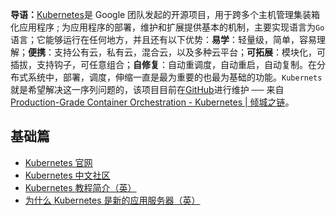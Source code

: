 **导语：**[Kubernetes](https://kubernetes.io/)是 Google 团队发起的开源项目，用于跨多个主机管理集装箱化应用程序 ; 为应用程序的部署，维护和扩展提供基本的机制，主要实现语言为`Go`语言；它能够运行在任何地方，并且还有以下优势：**易学**：轻量级，简单，容易理解；**便携**：支持公有云，私有云，混合云，以及多种云平台；**可拓展**：模块化，可插拔，支持钩子，可任意组合；**自修复**：自动重调度，自动重启，自动复制。在分布式系统中，部署，调度，伸缩一直是最为重要的也最为基础的功能。`Kubernets`就是希望解决这一序列问题的，该项目目前在[GitHub](https://github.com/kubernetes/kubernetes)进行维护 ── 来自 [Production-Grade Container Orchestration - Kubernetes | 倾城之链](https://nicelinks.site/post/5b2cad0a34c03342fda0f37e)。

## 基础篇

* [Kubernetes 官网](https://kubernetes.io/)
* [Kubernetes 中文社区](https://www.kubernetes.org.cn/)
* [Kubernetes 教程简介（英）](http://okigiveup.net/a-tutorial-introduction-to-kubernetes/)
* [为什么 Kubernetes 是新的应用服务器（英）](https://developers.redhat.com/blog/2018/06/28/why-kubernetes-is-the-new-application-server/)
